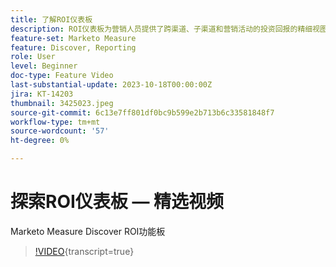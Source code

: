 ```yaml
---
title: 了解ROI仪表板
description: ROI仪表板为营销人员提供了跨渠道、子渠道和营销活动的投资回报的精细视图。 它仔细地划分成本和收入模式，同时重点列出每个商机的成本、交易和机会等指标，以确保全面了解营销归因。
feature-set: Marketo Measure
feature: Discover, Reporting
role: User
level: Beginner
doc-type: Feature Video
last-substantial-update: 2023-10-18T00:00:00Z
jira: KT-14203
thumbnail: 3425023.jpeg
source-git-commit: 6c13e7ff801df0bc9b599e2b713b6c33581848f7
workflow-type: tm+mt
source-wordcount: '57'
ht-degree: 0%

---
```



# 探索ROI仪表板 — 精选视频

Marketo Measure Discover ROI功能板

>[!VIDEO](https://video.tv.adobe.com/v/3425023/?learn=on){transcript=true}
